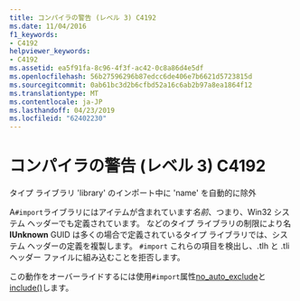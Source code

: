 ```yaml
---
title: コンパイラの警告 (レベル 3) C4192
ms.date: 11/04/2016
f1_keywords:
- C4192
helpviewer_keywords:
- C4192
ms.assetid: ea5f91fa-8c96-4f3f-ac42-0c8a86d4e5df
ms.openlocfilehash: 56b27596296b87edcc6de406e7b6621d5723815d
ms.sourcegitcommit: 0ab61bc3d2b6cfbd52a16c6ab2b97a8ea1864f12
ms.translationtype: MT
ms.contentlocale: ja-JP
ms.lasthandoff: 04/23/2019
ms.locfileid: "62402230"
---
```

# <a name="compiler-warning-level-3-c4192"></a>コンパイラの警告 (レベル 3) C4192

タイプ ライブラリ 'library' のインポート中に 'name' を自動的に除外

A`#import`ライブラリにはアイテムが含まれています*名前*、つまり、Win32 システム ヘッダーでも定義されています。 などのタイプ ライブラリの制限により名**IUnknown** GUID は多くの場合で定義されているタイプ ライブラリでは、システム ヘッダーの定義を複製します。 `#import` これらの項目を検出し、.tlh と .tli ヘッダー ファイルに組み込むことを拒否します。

この動作をオーバーライドするには使用`#import`属性[no_auto_exclude](../../preprocessor/no-auto-exclude.md)と[include()](../../preprocessor/include-parens.md)します。